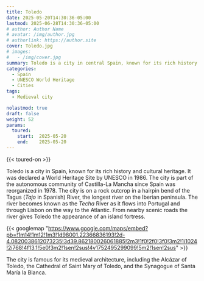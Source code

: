 ```yaml
---
title: Toledo
date: 2025-05-20T14:30:36-05:00
lastmod: 2025-06-28T14:30:36-05:00
# author: Author Name
# avatar: /img/author.jpg
# authorlink: https://author.site
cover: Toledo.jpg
# images:
#   - /img/cover.jpg
summary: Toledo is a city in central Spain, known for its rich history and cultural heritage. It is on the Tagus River near Madrid.  Famous for its medieval architecture, it was declared a World Heritage Site by UNESCO in 1986. 
categories:
  - Spain
  - UNESCO World Heritage
  - Cities
tags:
  - Medieval city

nolastmod: true
draft: false
weight: 52
params:
  toured: 
    start:  2025-05-20
    end:    2025-05-20
---
```

{{< toured-on >}}  

Toledo is a city in Spain, known for its rich history and cultural heritage. It was declared a World Heritage Site by UNESCO in 1986. The city is part of the autonomous community of Castilla-La Mancha since Spain was reorganized in 1978. The city is on a rock outcrop in a hairpin bend of the Tagus (_Tajo_ in Spanish) River, the longest river on the Iberian peninsula. The river becomes  known as the _Techa_ River as it flows into Portugal and through Lisbon on the way to the Atlantic. From nearby scenic roads the river gives Toledo the appearance of an island fortress. 

{{< googlemap "https://www.google.com/maps/embed?pb=!1m14!1m12!1m3!1d98001.22366836193!2d-4.0820038612073235!3d39.862180026061885!2m3!1f0!2f0!3f0!3m2!1i1024!2i768!4f13.1!5e0!3m2!1sen!2sus!4v1752495299099!5m2!1sen!2sus" >}}


 The city is famous for its medieval architecture, including the Alcázar of Toledo, the Cathedral of Saint Mary of Toledo, and the Synagogue of Santa María la Blanca.
